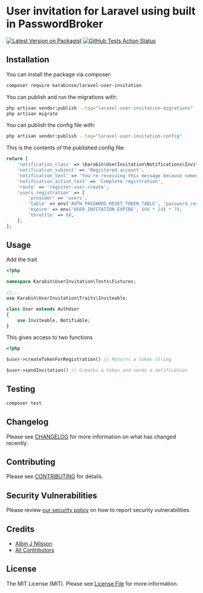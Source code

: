 # User invitation for Laravel using built in PasswordBroker

[![Latest Version on Packagist](https://img.shields.io/packagist/v/karabinse/laravel-user-invitation.svg)](https://packagist.org/packages/karabinse/laravel-user-invitation)
[![GitHub Tests Action Status](https://img.shields.io/github/actions/workflow/status/karabinse/laravel-user-invitation/run-tests.yml?branch=main&label=tests)](https://github.com/karabinse/laravel-user-invitation/actions?query=workflow%3Arun-tests+branch%3Amain)


## Installation

You can install the package via composer:

```bash
composer require karabinse/laravel-user-invitation
```

You can publish and run the migrations with:

```bash
php artisan vendor:publish --tag="laravel-user-invitation-migrations"
php artisan migrate
```

You can publish the config file with:

```bash
php artisan vendor:publish --tag="laravel-user-invitation-config"
```

This is the contents of the published config file:

```php
return [
    'notification_class' => \Karabin\UserInvitation\Notifications\InvitationNotification::class,
    'notification_subject' => 'Registered account',
    'notification_text' => "You're receiving this message because someone has registered an account for you on ".config('app.name').'. Click the link below to complete the registration by choosing a password',
    'notification_action_text' => 'Complete registration',
    'route' => 'register-user.create',
    'users_registration' => [
        'provider' => 'users',
        'table' => env('AUTH_PASSWORD_RESET_TOKEN_TABLE', 'password_reset_tokens'),
        'expire' => env('USER_INVITATION_EXPIRE', (60 * 24) * 7),
        'throttle' => 60,
    ],
];

```


## Usage

Add the trait
```php
<?php

namespace Karabin\UserInvitation\Tests\Fixtures;

//...
use Karabin\UserInvitation\Traits\Inviteable;

class User extends AuthUser
{
    use Inviteable, Notifiable;
}

```

This gives access to two functions

```php
<?php

$user->createTokenForRegistration() // Returns a token string

$user->sendInvitation() // Creates a token and sends a notification

```

## Testing

```bash
composer test
```

## Changelog

Please see [CHANGELOG](CHANGELOG.md) for more information on what has changed recently.

## Contributing

Please see [CONTRIBUTING](CONTRIBUTING.md) for details.

## Security Vulnerabilities

Please review [our security policy](../../security/policy) on how to report security vulnerabilities.

## Credits

- [Albin J Nilsson](https://github.com/KarabinSE)
- [All Contributors](../../contributors)

## License

The MIT License (MIT). Please see [License File](LICENSE.md) for more information.
